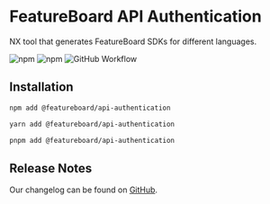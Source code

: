 # FeatureBoard API Authentication

NX tool that generates FeatureBoard SDKs for different languages.

![npm](https://img.shields.io/npm/v/%40featureboard%2Fapi-authentication?logo=npm) ![npm](https://img.shields.io/npm/dt/%40featureboard%2Fapi-authentication?logo=npm) ![GitHub Workflow](https://img.shields.io/github/actions/workflow/status/arkahna/featureboard-sdks/main.yml?logo=github)

## Installation

```bash
npm add @featureboard/api-authentication
```
```bash
yarn add @featureboard/api-authentication
```
```bash
pnpm add @featureboard/api-authentication
```

## Release Notes

Our changelog can be found on [GitHub](https://github.com/arkahna/featureboard-sdks/blob/main/libs/api-authentication/CHANGELOG.md).
